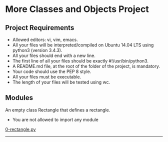 # More Classes and Objects Project

## Project Requirements
* Allowed editors: vi, vim, emacs.
* All your files will be interpreted/compiled on Ubuntu 14.04 LTS using python3 (version 3.4.3).
* All your files should end with a new line.
* The first line of all your files should be exactly #!/usr/bin/python3.
* A README.md file, at the root of the folder of the project, is mandatory.
* Your code should use the PEP 8 style.
* All your files must be executable.
* The length of your files will be tested using wc.

## Modules
An empty class Rectangle that defines a rectangle.
* You are not allowed to import any module

[0-rectangle.py](../0x08-python-more_classes/0-rectangle.py)

***
